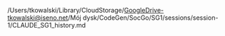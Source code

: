 /Users/tkowalski/Library/CloudStorage/GoogleDrive-tkowalski@iseno.net/Mój dysk/CodeGen/SocGo/SG1/sessions/session-1/CLAUDE_SG1_history.md